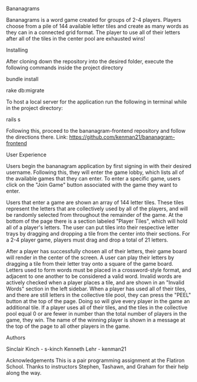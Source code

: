 Bananagrams

Bananagrams is a word game created for groups of 2-4 players. Players choose from a pile of 144 available letter tiles and create as many words as they can in a connected grid format. The player to use all of their letters after all of the tiles in the center pool are exhausted wins!

Installing

After cloning down the repository into the desired folder, execute the following commands inside the project directory

bundle install

rake db:migrate

To host a local server for the application run the following in terminal while in the project directory:

rails s

Following this, proceed to the bananagram-frontend repository and follow the directions there. Link: https://github.com/kenman21/bananagram-frontend

User Experience

Users begin the bananagram application by first signing in with their desired username. Following this, they will enter the game lobby, which lists all of the available games that they can enter. To enter a specific game, users click on the "Join Game" button associated with the game they want to enter. 

Users that enter a game are shown an array of 144 letter tiles. These tiles represent the letters that are collectively used by all of the players, and will be randomly selected from throughout the remainder of the game. At the bottom of the page there is a section labeled "Player Tiles", which will hold all of a player's letters. The user can put tiles into their respective letter trays by dragging and dropping a tile from the center into their sections. For a 2-4 player game, players must drag and drop a total of 21 letters. 

After a player has successfully chosen all of their letters, their game board will render in the center of the screen. A user can play their letters by dragging a tile from their letter tray onto a square of the game board. Letters used to form words must be placed in a crossword-style format, and adjacent to one another to be considered a valid word. Invalid words are actively checked when a player places a tile, and are shown in an "Invalid Words" section in the left sidebar. When a player has used all of their tiles, and there are still letters in the collective tile pool, they can press the "PEEL" button at the top of the page. Doing so will give every player in the game an additional tile. If a player uses all of their tiles, and the tiles in the collective pool equal 0 or are fewer in number than the total number of players in the game, they win. The name of the winning player is shown in a message at the top of the page to all other players in the game. 

Authors

Sinclair Kinch - s-kinch
Kenneth Lehr  - kenman21

Acknowledgements
This is a pair programming assignment at the Flatiron School. Thanks to instructors Stephen, Tashawn, and Graham for their help along the way.
